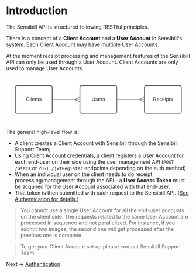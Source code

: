 # Introduction

The Sensibill API is structured following RESTful principles.  

There is a concept of a **Client Account** and a **User Account** in Sensibill's system. Each Client Account may have multiple User Accounts.

At the moment receipt processing and management features of the Sensibill API can only be used through a User Account. Client Accounts are only used to manage User Accounts.

![Relation between Clients, Users and Receipts](../assets/images/entity-relations.png 'Relation between Clients, Users and Receipts')

The general high-level flow is:
- A client creates a Client Account with Sensibill through the Sensibill Support Team;
- Using Client Account credentials, a client registers a User Account for each end-user on their side using the user management API (`POST /users` or `POST /jwtRegister` endpoints depending on the auth method).
- When an individual user on the client needs to do receipt processing/management through the API - a **User Access Token** must be acquired for the User Account associated with that end-user.
- That token is then submitted with each request to the Sensibill API. ([See Authentication for details.](./Authentication.md))

<!--theme: danger-->
> You cannot use a single User Account for all the end-user accounts on the client side. The requests related to the same User Account are processed in sequence and not parallelized. For instance, if you submit two images, the second one will get processed after the previous one is complete.

<!--theme: info-->
> To get your Client Account set up please contact Sensibill Support Team.

Next -> [Authentication](./Authentication.md)

